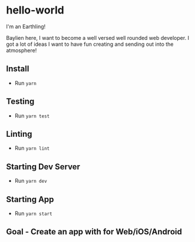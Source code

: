 # hello-world

I'm an Earthling!

Baylien here, I want to become a well versed well rounded web developer.
I got a lot of ideas I want to have fun creating and sending out into the atmosphere!

## Install

- Run `yarn`

## Testing

- Run `yarn test`

## Linting

- Run `yarn lint`

## Starting Dev Server

- Run `yarn dev`

## Starting App

- Run `yarn start`

## Goal - Create an app with for Web/iOS/Android
